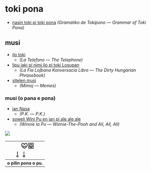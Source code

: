 # toki pona

* [nasin toki pi toki pona](nasin-toki.md) *(Gramatiko de Tokipono — Grammar of Toki Pona)*

## musi

* [ilo toki](musi/ilo-toki.md)
  * *(La Telefono — The Telephone)*
* [lipu jaki pi nimi ilo pi toki Losupan](musi/lipu-jaki-pi-nimi-ilo-pi-toki-losupan.md)
  * *(La Fia Loĵbana Konversacia Libro — The Dirty Hungarian Phrasebook)*
* [sitelen musi](musi/sitelen)
  * *(Mimoj — Memes)*

### musi (o pana e pona)

* [jan Nasa](musi/pk.srt)
  * *(P.K. — P.K.)*
* [soweli Wini Pu en jan pi ale ale ale](musi/soweli-wini-pu-en-jan-pi-ale-ale-ale.md)
  * *(Winnie la Pu — Winnie-The-Pooh and All, All, All)*

<img src="https://github.com/stefichjo/toki-pona/blob/master/musi/sitelen/o-pilin-pona-o-pu.jpg?raw=true" height="400">

| <img src="musi/sitelen/pona/o-pilin-pona-o-pu.png" height="50"> | 
|:--:| 
| **o pilin pona o pu.** |


